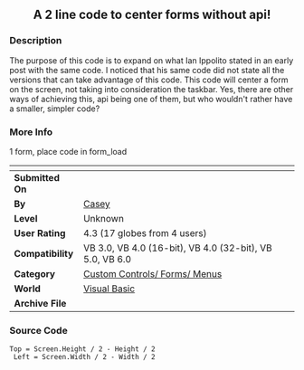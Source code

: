 ﻿<div align="center">

## A 2 line code to center forms without api\!


</div>

### Description

The purpose of this code is to expand on what Ian Ippolito stated in an early post with the same code. I noticed that his same code did not state all the versions that can take advantage of this code. This code will center a form on the screen, not taking into consideration the taskbar. Yes, there are other ways of achieving this, api being one of them, but who wouldn't rather have a smaller, simpler code?
 
### More Info
 
1 form, place code in form_load


<span>             |<span>
---                |---
**Submitted On**   |
**By**             |[Casey](https://github.com/Planet-Source-Code/PSCIndex/blob/master/ByAuthor/casey.md)
**Level**          |Unknown
**User Rating**    |4.3 (17 globes from 4 users)
**Compatibility**  |VB 3\.0, VB 4\.0 \(16\-bit\), VB 4\.0 \(32\-bit\), VB 5\.0, VB 6\.0
**Category**       |[Custom Controls/ Forms/  Menus](https://github.com/Planet-Source-Code/PSCIndex/blob/master/ByCategory/custom-controls-forms-menus__1-4.md)
**World**          |[Visual Basic](https://github.com/Planet-Source-Code/PSCIndex/blob/master/ByWorld/visual-basic.md)
**Archive File**   |[](https://github.com/Planet-Source-Code/casey-a-2-line-code-to-center-forms-without-api__1-2561/archive/master.zip)





### Source Code

```
Top = Screen.Height / 2 - Height / 2
 Left = Screen.Width / 2 - Width / 2
```

